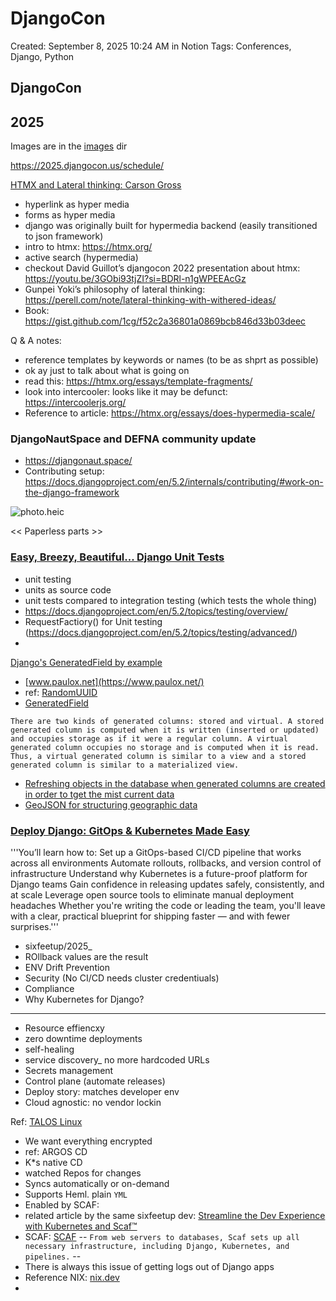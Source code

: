 # DjangoCon

Created: September 8, 2025 10:24 AM in Notion
Tags: Conferences, Django, Python

## DjangoCon

## 2025
Images are in the [images](/2025/images/) dir 

https://2025.djangocon.us/schedule/

[HTMX and Lateral thinking: Carson Gross](https://2025.djangocon.us/talks/keynote-monday/)

- hyperlink as hyper media
- forms as hyper media
- django was originally built for hypermedia backend (easily transitioned to json framework)
- intro to htmx: https://htmx.org/
- active search (hypermedia)
- checkout David Guillot’s djangocon 2022 presentation about htmx: https://youtu.be/3GObi93tjZI?si=BDRl-n1gWPEEAcGz
- Gunpei Yoki’s philosophy of lateral thinking: https://perell.com/note/lateral-thinking-with-withered-ideas/
- Book: https://gist.github.com/1cg/f52c2a36801a0869bcb846d33b03deec

Q & A notes:

- reference templates by keywords or names (to be as shprt as possible)
- ok ay just to talk about what is going on
- read this: https://htmx.org/essays/template-fragments/
- look into intercooler: looks like it may be defunct: https://intercoolerjs.org/
- Reference to article: https://htmx.org/essays/does-hypermedia-scale/

### DjangoNautSpace and DEFNA community update

- https://djangonaut.space/
- Contributing setup: https://docs.djangoproject.com/en/5.2/internals/contributing/#work-on-the-django-framework

![photo.heic](DjangoCon%20268408ecf9a080e78748c588fc456293/photo.heic)

<< Paperless parts >>

### [Easy, Breezy, Beautiful... Django Unit Tests](https://2025.djangocon.us/talks/easy-breezy-beautiful-django-unit-tests/)

- unit testing
- units as source code
- unit tests compared to integration testing (which tests the whole thing)
- https://docs.djangoproject.com/en/5.2/topics/testing/overview/
- RequestFactiory() for Unit testing (https://docs.djangoproject.com/en/5.2/topics/testing/advanced/)
-
[Django's GeneratedField by example](https://2025.djangocon.us/talks/django-s-generatedfield-by-example/)

- [www.paulox.net](https://www.paulox.net/)
- ref: [RandomUUID](https://docs.djangoproject.com/en/5.2/ref/contrib/postgres/functions/)
- [GeneratedField](https://docs.djangoproject.com/en/5.2/ref/models/fields/#generatedfield)

```There are two kinds of generated columns: stored and virtual. A stored generated column is computed when it is written (inserted or updated) and occupies storage as if it were a regular column. A virtual generated column occupies no storage and is computed when it is read. Thus, a virtual generated column is similar to a view and a stored generated column is similar to a materialized view.```

- [Refreshing objects in the database when generated columns are created in order to tget the mist current data](https://docs.djangoproject.com/en/5.2/ref/models/instances/#refreshing-objects-from-database)
- [GeoJSON for structuring geographic data](https://geojson.org/)


### [Deploy Django: GitOps & Kubernetes Made Easy](https://2025.djangocon.us/talks/deploy-djang-gitops-kubernetes-made-easy/)


'''You’ll learn how to:
Set up a GitOps-based CI/CD pipeline that works across all environments
Automate rollouts, rollbacks, and version control of infrastructure
Understand why Kubernetes is a future-proof platform for Django teams
Gain confidence in releasing updates safely, consistently, and at scale
Leverage open source tools to eliminate manual deployment headaches
Whether you're writing the code or leading the team, you'll leave with a clear, practical blueprint for shipping faster — and with fewer surprises.'''

- sixfeetup/2025_
- ROllback values are the result
- ENV Drift Prevention
- Security (No CI/CD needs cluster credentiuals)
- Compliance 
- Why Kubernetes for Django?
--------------------------
- Resource effiencxy
- zero downtime deployments
- self-healing
- service discovery_ no more hardcoded URLs
- Secrets management
- Control plane (automate releases)
- Deploy story: matches developer env
-  Cloud agnostic: no vendor lockin

Ref: [TALOS Linux](https://www.talos.dev/)

- We want everything encrypted
- ref: ARGOS CD
- K*s native CD
- watched Repos for changes
- Syncs automatically or on-demand
- Supports Heml. plain ```YML```
- Enabled by SCAF: 
- related article by the same sixfeetup dev: [Streamline the Dev Experience with Kubernetes and Scaf™](https://sixfeetup.com/company/news/streamline-developer-experience-with-kubernetes-and-scaf-tm)
- SCAF: [SCAF](https://sixfeetup.com/company/scaf-a-blueprint-for-developers)
-- ```From web servers to databases, Scaf sets up all necessary infrastructure, including Django, Kubernetes, and pipelines.```
-- 
- There is always this issue of getting logs out of Django apps
- Reference NIX: [nix.dev](https://nix.dev/)
- 


